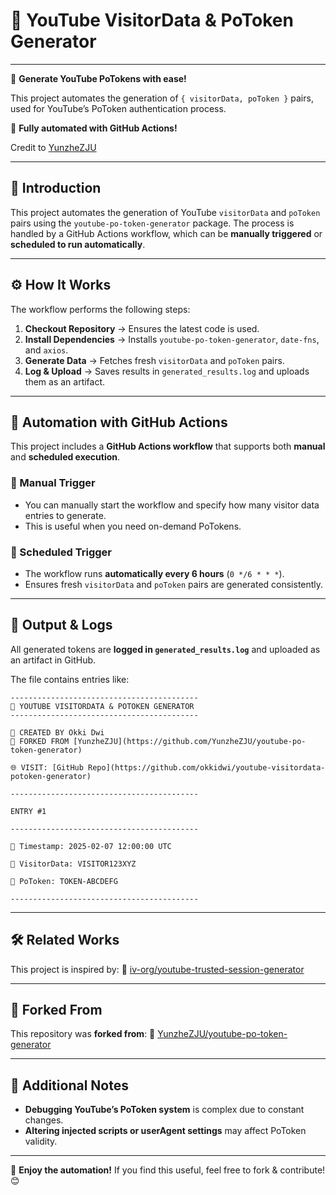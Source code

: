 # 🎥 YouTube VisitorData & PoToken Generator

---

🎥 **Generate YouTube PoTokens with ease!**  

This project automates the generation of `{ visitorData, poToken }` pairs, used for YouTube’s PoToken authentication process.

🚀 **Fully automated with GitHub Actions!**  

Credit to [YunzheZJU](https://github.com/YunzheZJU/youtube-po-token-generator)

---

## 📝 Introduction

This project automates the generation of YouTube `visitorData` and `poToken` pairs using the `youtube-po-token-generator` package. The process is handled by a GitHub Actions workflow, which can be **manually triggered** or **scheduled to run automatically**.

---

## ⚙️ How It Works

The workflow performs the following steps:

1. **Checkout Repository** → Ensures the latest code is used.
2. **Install Dependencies** → Installs `youtube-po-token-generator`, `date-fns`, and `axios`.
3. **Generate Data** → Fetches fresh `visitorData` and `poToken` pairs.
4. **Log & Upload** → Saves results in `generated_results.log` and uploads them as an artifact.

---

## 🤖 Automation with GitHub Actions

This project includes a **GitHub Actions workflow** that supports both **manual** and **scheduled execution**.

### 🔹 Manual Trigger
- You can manually start the workflow and specify how many visitor data entries to generate.
- This is useful when you need on-demand PoTokens.

### 🔹 Scheduled Trigger
- The workflow runs **automatically every 6 hours** (`0 */6 * * *`).
- Ensures fresh `visitorData` and `poToken` pairs are generated consistently.

---

## 📁 Output & Logs

All generated tokens are **logged in `generated_results.log`** and uploaded as an artifact in GitHub.

The file contains entries like:

```
------------------------------------------
🎥 YOUTUBE VISITORDATA & POTOKEN GENERATOR
------------------------------------------

👤 CREATED BY Okki Dwi
🔄 FORKED FROM [YunzheZJU](https://github.com/YunzheZJU/youtube-po-token-generator)

🌐 VISIT: [GitHub Repo](https://github.com/okkidwi/youtube-visitordata-potoken-generator)

------------------------------------------

ENTRY #1

------------------------------------------

📆 Timestamp: 2025-02-07 12:00:00 UTC

🔹 VisitorData: VISITOR123XYZ

🔑 PoToken: TOKEN-ABCDEFG

------------------------------------------
```

---

## 🛠️ Related Works

This project is inspired by:
📌 [iv-org/youtube-trusted-session-generator](https://github.com/iv-org/youtube-trusted-session-generator)

---

## 🔄 Forked From

This repository was **forked from**:
📌 [YunzheZJU/youtube-po-token-generator](https://github.com/YunzheZJU/youtube-po-token-generator)

---

## 📌 Additional Notes

- **Debugging YouTube’s PoToken system** is complex due to constant changes.
- **Altering injected scripts or userAgent settings** may affect PoToken validity.

---

🚀 **Enjoy the automation!** If you find this useful, feel free to fork & contribute! 😊
